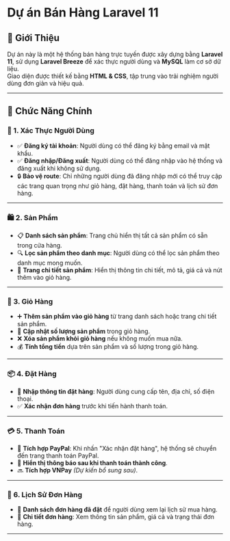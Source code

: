 # Dự án Bán Hàng Laravel 11

## 📝 Giới Thiệu
Dự án này là một hệ thống bán hàng trực tuyến được xây dựng bằng **Laravel 11**, sử dụng **Laravel Breeze** để xác thực người dùng và **MySQL** làm cơ sở dữ liệu.  
Giao diện được thiết kế bằng **HTML & CSS**, tập trung vào trải nghiệm người dùng đơn giản và hiệu quả.  

---

## 🚀 Chức Năng Chính

### 🔑 1. Xác Thực Người Dùng
- ✅ **Đăng ký tài khoản**: Người dùng có thể đăng ký bằng email và mật khẩu.
- ✅ **Đăng nhập/Đăng xuất**: Người dùng có thể đăng nhập vào hệ thống và đăng xuất khi không sử dụng.
- 🔒 **Bảo vệ route**: Chỉ những người dùng đã đăng nhập mới có thể truy cập các trang quan trọng như giỏ hàng, đặt hàng, thanh toán và lịch sử đơn hàng.

---

### 🛍️ 2. Sản Phẩm
- 📋 **Danh sách sản phẩm**: Trang chủ hiển thị tất cả sản phẩm có sẵn trong cửa hàng.
- 🔍 **Lọc sản phẩm theo danh mục**: Người dùng có thể lọc sản phẩm theo danh mục mong muốn.
- 📄 **Trang chi tiết sản phẩm**: Hiển thị thông tin chi tiết, mô tả, giá cả và nút thêm vào giỏ hàng.

---

### 🛒 3. Giỏ Hàng
- ➕ **Thêm sản phẩm vào giỏ hàng** từ trang danh sách hoặc trang chi tiết sản phẩm.
- 🔄 **Cập nhật số lượng sản phẩm** trong giỏ hàng.
- ❌ **Xóa sản phẩm khỏi giỏ hàng** nếu không muốn mua nữa.
- 💰 **Tính tổng tiền** dựa trên sản phẩm và số lượng trong giỏ hàng.

---

### 📦 4. Đặt Hàng
- 📝 **Nhập thông tin đặt hàng**: Người dùng cung cấp tên, địa chỉ, số điện thoại.
- ✅ **Xác nhận đơn hàng** trước khi tiến hành thanh toán.

---

### 💳 5. Thanh Toán
- 🏦 **Tích hợp PayPal**: Khi nhấn "Xác nhận đặt hàng", hệ thống sẽ chuyển đến trang thanh toán PayPal.
- 🎉 **Hiển thị thông báo sau khi thanh toán thành công**.
- 🔜 **Tích hợp VNPay** _(Dự kiến bổ sung sau)_.

---

### 📜 6. Lịch Sử Đơn Hàng
- 📄 **Danh sách đơn hàng đã đặt** để người dùng xem lại lịch sử mua hàng.
- 🔎 **Chi tiết đơn hàng**: Xem thông tin sản phẩm, giá cả và trạng thái đơn hàng.

---
